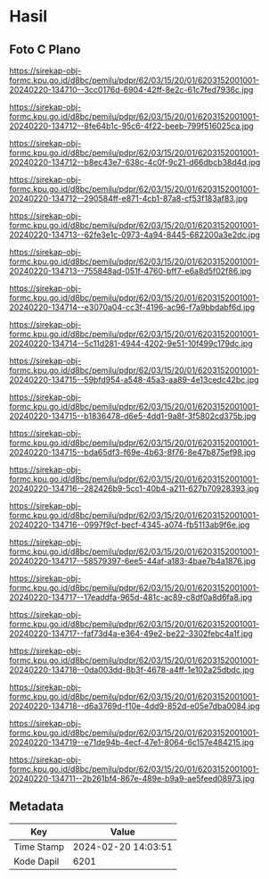 # Hasil

## Foto C Plano

https://sirekap-obj-formc.kpu.go.id/d8bc/pemilu/pdpr/62/03/15/20/01/6203152001001-20240220-134710--3cc0176d-6904-42ff-8e2c-61c7fed7936c.jpg

https://sirekap-obj-formc.kpu.go.id/d8bc/pemilu/pdpr/62/03/15/20/01/6203152001001-20240220-134712--8fe64b1c-95c6-4f22-beeb-799f516025ca.jpg

https://sirekap-obj-formc.kpu.go.id/d8bc/pemilu/pdpr/62/03/15/20/01/6203152001001-20240220-134712--b8ec43e7-638c-4c0f-9c21-d66dbcb38d4d.jpg

https://sirekap-obj-formc.kpu.go.id/d8bc/pemilu/pdpr/62/03/15/20/01/6203152001001-20240220-134712--290584ff-e871-4cb1-87a8-cf53f183af83.jpg

https://sirekap-obj-formc.kpu.go.id/d8bc/pemilu/pdpr/62/03/15/20/01/6203152001001-20240220-134713--62fe3e1c-0973-4a94-8445-682200a3e2dc.jpg

https://sirekap-obj-formc.kpu.go.id/d8bc/pemilu/pdpr/62/03/15/20/01/6203152001001-20240220-134713--755848ad-051f-4760-bff7-e6a8d5f02f86.jpg

https://sirekap-obj-formc.kpu.go.id/d8bc/pemilu/pdpr/62/03/15/20/01/6203152001001-20240220-134714--e3070a04-cc3f-4196-ac96-f7a9bbdabf6d.jpg

https://sirekap-obj-formc.kpu.go.id/d8bc/pemilu/pdpr/62/03/15/20/01/6203152001001-20240220-134714--5c11d281-4944-4202-9e51-10f499c179dc.jpg

https://sirekap-obj-formc.kpu.go.id/d8bc/pemilu/pdpr/62/03/15/20/01/6203152001001-20240220-134715--59bfd954-a548-45a3-aa89-4e13cedc42bc.jpg

https://sirekap-obj-formc.kpu.go.id/d8bc/pemilu/pdpr/62/03/15/20/01/6203152001001-20240220-134715--b1836478-d6e5-4dd1-9a8f-3f5802cd375b.jpg

https://sirekap-obj-formc.kpu.go.id/d8bc/pemilu/pdpr/62/03/15/20/01/6203152001001-20240220-134715--bda65df3-f69e-4b63-8f76-8e47b875ef98.jpg

https://sirekap-obj-formc.kpu.go.id/d8bc/pemilu/pdpr/62/03/15/20/01/6203152001001-20240220-134716--282426b9-5cc1-40b4-a211-627b70928393.jpg

https://sirekap-obj-formc.kpu.go.id/d8bc/pemilu/pdpr/62/03/15/20/01/6203152001001-20240220-134716--0997f9cf-becf-4345-a074-fb5113ab9f6e.jpg

https://sirekap-obj-formc.kpu.go.id/d8bc/pemilu/pdpr/62/03/15/20/01/6203152001001-20240220-134717--58579397-6ee5-44af-a183-4bae7b4a1876.jpg

https://sirekap-obj-formc.kpu.go.id/d8bc/pemilu/pdpr/62/03/15/20/01/6203152001001-20240220-134717--17eaddfa-965d-481c-ac89-c8df0a8d6fa8.jpg

https://sirekap-obj-formc.kpu.go.id/d8bc/pemilu/pdpr/62/03/15/20/01/6203152001001-20240220-134717--faf73d4a-e364-49e2-be22-3302febc4a1f.jpg

https://sirekap-obj-formc.kpu.go.id/d8bc/pemilu/pdpr/62/03/15/20/01/6203152001001-20240220-134718--0da003dd-8b3f-4678-a4ff-1e102a25dbdc.jpg

https://sirekap-obj-formc.kpu.go.id/d8bc/pemilu/pdpr/62/03/15/20/01/6203152001001-20240220-134718--d6a3769d-f10e-4dd9-852d-e05e7dba0084.jpg

https://sirekap-obj-formc.kpu.go.id/d8bc/pemilu/pdpr/62/03/15/20/01/6203152001001-20240220-134719--e71de94b-4ecf-47e1-8064-6c157e484215.jpg

https://sirekap-obj-formc.kpu.go.id/d8bc/pemilu/pdpr/62/03/15/20/01/6203152001001-20240220-134711--2b261bf4-867e-489e-b9a9-ae5feed08973.jpg


## Metadata

| Key        | Value               |
| ---------- | ------------------- |
| Time Stamp | 2024-02-20 14:03:51 |
| Kode Dapil | 6201                |



